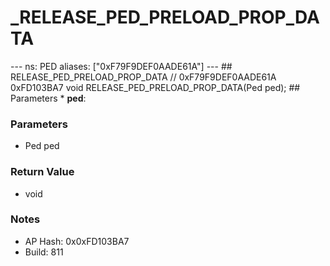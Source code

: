 # _RELEASE_PED_PRELOAD_PROP_DATA

--- ns: PED aliases: ["0xF79F9DEF0AADE61A"] --- ## RELEASE_PED_PRELOAD_PROP_DATA  // 0xF79F9DEF0AADE61A 0xFD103BA7 void RELEASE_PED_PRELOAD_PROP_DATA(Ped ped);  ## Parameters * **ped**:

### Parameters
* Ped ped

### Return Value
* void

### Notes
* AP Hash: 0x0xFD103BA7
* Build: 811

